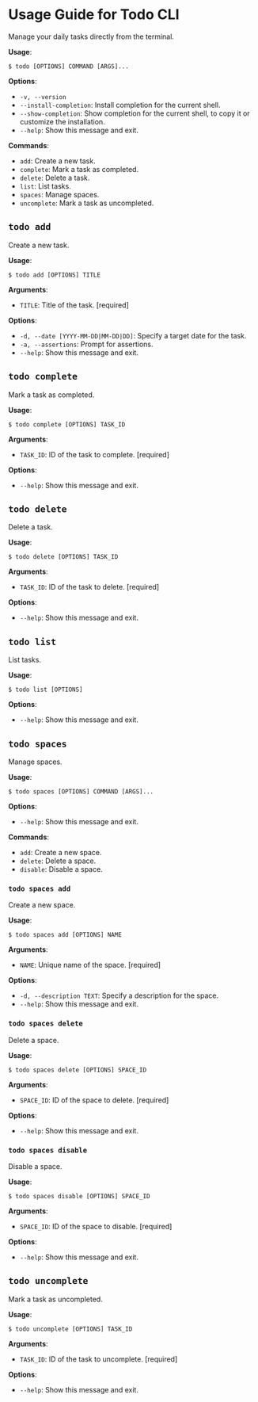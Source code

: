 # Usage Guide for Todo CLI

Manage your daily tasks directly from the terminal.

**Usage**:

```console
$ todo [OPTIONS] COMMAND [ARGS]...
```

**Options**:

* `-v, --version`
* `--install-completion`: Install completion for the current shell.
* `--show-completion`: Show completion for the current shell, to copy it or customize the installation.
* `--help`: Show this message and exit.

**Commands**:

* `add`: Create a new task.
* `complete`: Mark a task as completed.
* `delete`: Delete a task.
* `list`: List tasks.
* `spaces`: Manage spaces.
* `uncomplete`: Mark a task as uncompleted.

## `todo add`

Create a new task.

**Usage**:

```console
$ todo add [OPTIONS] TITLE
```

**Arguments**:

* `TITLE`: Title of the task.  [required]

**Options**:

* `-d, --date [YYYY-MM-DD|MM-DD|DD]`: Specify a target date for the task.
* `-a, --assertions`: Prompt for assertions.
* `--help`: Show this message and exit.

## `todo complete`

Mark a task as completed.

**Usage**:

```console
$ todo complete [OPTIONS] TASK_ID
```

**Arguments**:

* `TASK_ID`: ID of the task to complete.  [required]

**Options**:

* `--help`: Show this message and exit.

## `todo delete`

Delete a task.

**Usage**:

```console
$ todo delete [OPTIONS] TASK_ID
```

**Arguments**:

* `TASK_ID`: ID of the task to delete.  [required]

**Options**:

* `--help`: Show this message and exit.

## `todo list`

List tasks.

**Usage**:

```console
$ todo list [OPTIONS]
```

**Options**:

* `--help`: Show this message and exit.

## `todo spaces`

Manage spaces.

**Usage**:

```console
$ todo spaces [OPTIONS] COMMAND [ARGS]...
```

**Options**:

* `--help`: Show this message and exit.

**Commands**:

* `add`: Create a new space.
* `delete`: Delete a space.
* `disable`: Disable a space.

### `todo spaces add`

Create a new space.

**Usage**:

```console
$ todo spaces add [OPTIONS] NAME
```

**Arguments**:

* `NAME`: Unique name of the space.  [required]

**Options**:

* `-d, --description TEXT`: Specify a description for the space.
* `--help`: Show this message and exit.

### `todo spaces delete`

Delete a space.

**Usage**:

```console
$ todo spaces delete [OPTIONS] SPACE_ID
```

**Arguments**:

* `SPACE_ID`: ID of the space to delete.  [required]

**Options**:

* `--help`: Show this message and exit.

### `todo spaces disable`

Disable a space.

**Usage**:

```console
$ todo spaces disable [OPTIONS] SPACE_ID
```

**Arguments**:

* `SPACE_ID`: ID of the space to disable.  [required]

**Options**:

* `--help`: Show this message and exit.

## `todo uncomplete`

Mark a task as uncompleted.

**Usage**:

```console
$ todo uncomplete [OPTIONS] TASK_ID
```

**Arguments**:

* `TASK_ID`: ID of the task to uncomplete.  [required]

**Options**:

* `--help`: Show this message and exit.
